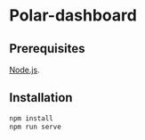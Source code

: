 # Polar-dashboard

## Prerequisites

[Node.js](https://nodejs.org).

## Installation

```bash
npm install
npm run serve
```